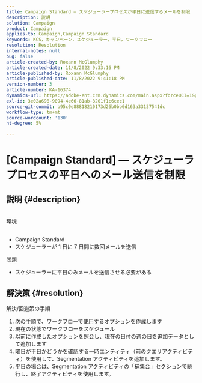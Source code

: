 ```yaml
---
title: Campaign Standard — スケジューラープロセスが平日に送信するメールを制限
description: 説明
solution: Campaign
product: Campaign
applies-to: Campaign,Campaign Standard
keywords: KCS，キャンペーン，スケジューラー，平日，ワークフロー
resolution: Resolution
internal-notes: null
bug: false
article-created-by: Roxann McGlumphy
article-created-date: 11/8/2022 9:33:16 PM
article-published-by: Roxann McGlumphy
article-published-date: 11/8/2022 9:41:18 PM
version-number: 3
article-number: KA-16374
dynamics-url: https://adobe-ent.crm.dynamics.com/main.aspx?forceUCI=1&pagetype=entityrecord&etn=knowledgearticle&id=3710adef-ac5f-ed11-9561-6045bd006704
exl-id: 3e02a698-9094-4e66-81ab-8201f1c6cec1
source-git-commit: b95c0e88818210173d26b0bb6d163a33137541dc
workflow-type: tm+mt
source-wordcount: '130'
ht-degree: 5%

---
```


# [Campaign Standard]  — スケジューラプロセスの平日へのメール送信を制限

## 説明 {#description}

<br>環境<br><br>
- Campaign Standard
- スケジューラーが 1 日に 7 日間に数回メールを送信

問題
- スケジューラーに平日のみメールを送信させる必要がある



## 解決策 {#resolution}

解決/回避策の手順
1. 次の手順で、ワークフローで使用するオプションを作成します
2. 現在の状態でワークフローをスケジュール
3. 以前に作成したオプションを照会し、現在の日付の週の日を追加データとして追加します
4. 曜日が平日かどうかを確認する一時エンティティ（前のクエリアクティビティ）を使用して、Segmentation アクティビティを追加します。
5. 平日の場合は、Segmentation アクティビティの「補集合」セクションで続行し、終了アクティビティを使用します。
